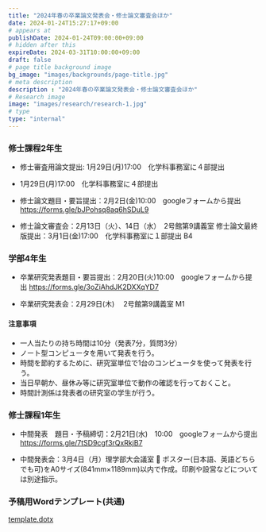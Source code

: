 ```yaml
---
title: "2024年春の卒業論文発表会・修士論文審査会ほか"
date: 2024-01-24T15:27:17+09:00
# appears at
publishDate: 2024-01-24T09:00:00+09:00
# hidden after this
expireDate: 2024-03-31T10:00:00+09:00
draft: false
# page title background image
bg_image: "images/backgrounds/page-title.jpg"
# meta description
description : "2024年春の卒業論文発表会・修士論文審査会ほか"
# Research image
image: "images/research/research-1.jpg"
# type
type: "internal"
---
```


### 修士課程2年生

* 修士審査用論文提出: 1月29日(月)17:00　化学科事務室に４部提出

* 1月29日(月)17:00　化学科事務室に４部提出

* 修士論文題目・要旨提出：2月2日(金)10:00　googleフォームから提出 https://forms.gle/bJPohsq8aq6hSDuL9 

* 修士論文審査会：2月13日（火）、14日（水）　2号館第9講義室
  修士論文最終版提出：3月1日(金)17:00　化学科事務室に１部提出 B4

### 学部4年生

* 卒業研究発表題目・要旨提出：2月20日(火)10:00　googleフォームから提出 https://forms.gle/3oZiAhdJK2DXXqYD7 

* 卒業研究発表会：2月29日(木)　 2号館第9講義室 M1
  
#### 注意事項
  
  - 一人当たりの持ち時間は10分（発表7分，質問3分）
  - ノート型コンピュータを用いて発表を行う。
  - 時間を節約するために、研究室単位で1台のコンピュータを使って発表を行う。
  - 当日早朝か、昼休み等に研究室単位で動作の確認を行っておくこと。
  - 時間計測係は発表者の研究室の学生が行う。

### 修士課程1年生

* 中間発表　題目・予稿締切：2月21日(水)　10:00　googleフォームから提出  https://forms.gle/7tSD9cgf3rQxRkjB7 

* 中間発表会：3月4日（月）理学部大会議室
   ポスター(日本語、英語どちらでも可)をA0サイズ(841mm×1189mm)以内で作成。印刷や設営などについては別途指示。

### 予稿用Wordテンプレート(共通)

[template.dotx](static/misc/template2023.dotx)
